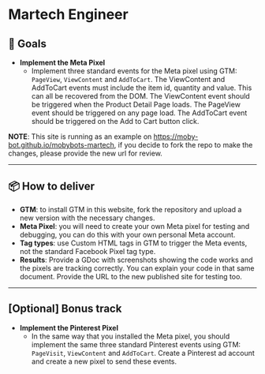 # Martech Engineer

## 🎯 Goals

- **Implement the Meta Pixel**
  - Implement three standard events for the Meta pixel using GTM: `PageView`, `ViewContent` and `AddToCart`. The ViewContent and AddToCart events must include the item id, quantity and value. This can all be recovered from the DOM. The ViewContent event should be triggered when the Product Detail Page loads. The PageView event should be triggered on any page load. The AddToCart event should be triggered on the Add to Cart button click.

**NOTE**: This site is running as an example on https://moby-bot.github.io/mobybots-martech, if you decide to fork the repo to make the changes, please provide the new url for review.

---

## 📦 How to deliver

- **GTM**: to install GTM in this website, fork the repository and upload a new version with the necessary changes.
- **Meta Pixel**: you will need to create your own Meta pixel for testing and debugging, you can do this with your own personal Meta account.
- **Tag types**: use Custom HTML tags in GTM to trigger the Meta events, not the standard Facebook Pixel tag type.
- **Results**: Provide a GDoc with screenshots showing the code works and the pixels are tracking correctly. You can explain your code in that same document. Provide the URL to the new published site for testing too.

---

## [Optional] Bonus track

- **Implement the Pinterest Pixel**
  - In the same way that you installed the Meta pixel, you should implement the same three standard Pinterest events using GTM: `PageVisit`, `ViewContent` and `AddToCart`. Create a Pinterest ad account and create a new pixel to send these events.
